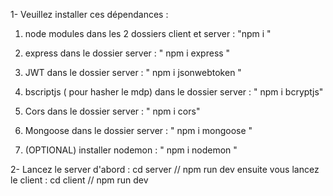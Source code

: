 1- Veuillez installer ces dépendances  : 

1) node modules dans les 2 dossiers client et server : "npm i "
2) express dans le dossier server : " npm i express "
3) JWT dans le dossier server : " npm i jsonwebtoken "
4) bscriptjs ( pour hasher le mdp)  dans le dossier server : " npm i bcryptjs"
5) Cors dans le dossier server : " npm i cors"
6) Mongoose dans le dossier server :  " npm i mongoose "

7) (OPTIONAL) installer nodemon : " npm i nodemon "



2- Lancez le server d'abord : cd server // npm run dev 
ensuite vous lancez le client : cd client // npm run dev
